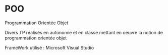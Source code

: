 # POO
Programmation Orientée Objet

Divers TP réalisés en autonomie et en classe mettant en oeuvre la notion de programmation orientée objet

FrameWork utilisé : Microsoft Visual Studio

